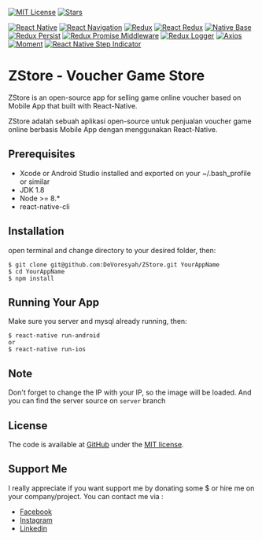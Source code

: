 [![MIT License][license-image]][license-url] [![Stars][stars-image]][stars-url]

[![React Native][package-react-native]][react-native-url] [![React Navigation][package-react-navigation]][react-navigation-url] [![Redux][package-redux]][redux-url] [![React Redux][package-react-redux]][react-redux-url] [![Native Base][package-native-base]][native-base-url] [![Redux Persist][package-redux-persist]][redux-persist-url] [![Redux Promise Middleware][package-redux-promise-middleware]][redux-promise-middleware-url] [![Redux Logger][package-redux-logger]][redux-logger-url] [![Axios][package-axios]][axios-url] [![Moment][package-moment]][moment-url] [![React Native Step Indicator][package-step-indicator]][step-indicator-url]

# ZStore - Voucher Game Store
ZStore is an open-source app for selling game online voucher based on Mobile App that built with React-Native.

ZStore adalah sebuah aplikasi open-source untuk penjualan voucher game online berbasis Mobile App dengan menggunakan React-Native.

## Prerequisites
- Xcode or Android Studio installed and exported on your ~/.bash_profile or similar
- JDK 1.8
- Node >= 8.*
- react-native-cli

## Installation
open terminal and change directory to your desired folder, then:
```
$ git clone git@github.com:DeVoresyah/ZStore.git YourAppName
$ cd YourAppName
$ npm install
```

## Running Your App
Make sure you server and mysql already running, then:
```
$ react-native run-android
or
$ react-native run-ios
```

## Note
Don't forget to change the IP with your IP, so the image will be loaded. And you can find the server source on `server` branch

## License
The code is available at [GitHub][home] under the [MIT license][license-url].

## Support Me
I really appreciate if you want support me by donating some $ or hire me on your company/project. You can contact me via :
- [Facebook][facebook]
- [Instagram][instagram]
- [Linkedin][linkedin]

[home]: https://github.com/DeVoresyah/ZStore
[license]: http://revolunet.mit-license.org
[facebook]: https://facebook.com/DeVoresyah
[instagram]: https://instagram.com/devoresyah
[linkedin]: https://linkedin.com/in/devoresyah

[license-image]: https://img.shields.io/github/license/DeVoresyah/ZStore.svg?style=flat
[license-url]: LICENSE

[stars-image]: https://img.shields.io/github/stars/DeVoresyah/ZStore.svg?style=flat
[stars-url]: https://github.com/DeVoresyah/ZStore/stargazers

[moment-url]: https://github.com/moment/moment
[axios-url]: https://github.com/axios/axios
[react-native-url]: https://github.com/facebook/react-native
[native-base-url]: https://github.com/GeekyAnts/NativeBase
[step-indicator-url]: https://github.com/24ark/react-native-step-indicator
[react-navigation-url]: https://github.com/react-navigation/react-navigation
[react-redux-url]: https://github.com/reduxjs/react-redux
[redux-url]: https://github.com/reduxjs/redux
[redux-logger-url]: https://github.com/evgenyrodionov/redux-logger
[redux-persist-url]: https://github.com/rt2zz/redux-persist
[redux-promise-middleware-url]: https://github.com/pburtchaell/redux-promise-middleware

[package-react-native]: https://img.shields.io/badge/react--native-0.56.0-blue.svg?style=flat
[package-axios]: https://img.shields.io/badge/axios-%5E0.18.0-red.svg?style=flat
[package-moment]: https://img.shields.io/badge/moment-%5E2.22.2-brightgreen.svg?style=flat
[package-native-base]: https://img.shields.io/badge/native--base-%5E2.7.2-blue.svg?style=flat
[package-step-indicator]: https://img.shields.io/badge/react--native--step--indicator-0.0.9-orange.svg?style=flat
[package-react-navigation]: https://img.shields.io/badge/react--navigation-%5E2.12.1-blue.svg?style=flat
[package-react-redux]: https://img.shields.io/badge/react--redux-%5E5.0.7-red.svg?style=flat
[package-redux]: https://img.shields.io/badge/redux-%5E4.0.0-orange.svg?style=flat
[package-redux-logger]: https://img.shields.io/badge/redux--logger-%5E3.0.6-yellow.svg?style=flat
[package-redux-persist]: https://img.shields.io/badge/redux--persist-%5E5.10.0-ff69b4.svg?style=flat
[package-redux-promise-middleware]: https://img.shields.io/badge/redux--promise--middleware-%5E5.1.1-green.svg?style=flat